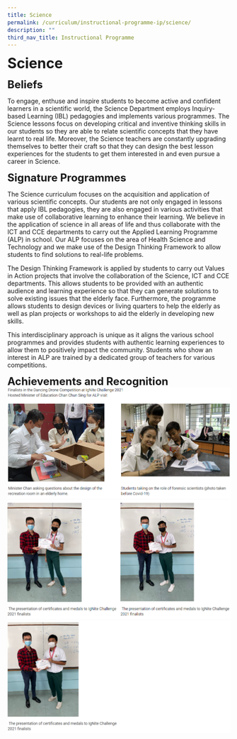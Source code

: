 ```yaml
---
title: Science
permalink: /curriculum/instructional-programme-ip/science/
description: ""
third_nav_title: Instructional Programme
---
```





**<font size=6>Science</font>**


**<font size=5>Beliefs</font>**

To engage, enthuse and inspire students to become active and confident learners in a scientific world, the Science Department employs Inquiry-based Learning (IBL) pedagogies and implements various programmes. The Science lessons focus on developing critical and inventive thinking skills in our students so they are able to relate scientific concepts that they have learnt to real life. Moreover, the Science teachers are constantly upgrading themselves to better their craft so that they can design the best lesson experiences for the students to get them interested in and even pursue a career in Science. 

  
**<font size=5>Signature Programmes</font>**

The Science curriculum focuses on the acquisition and application of various scientific concepts. Our students are not only engaged in lessons that apply IBL pedagogies, they are also engaged in various activities that make use of collaborative learning to enhance their learning. We believe in the application of science in all areas of life and thus collaborate with the ICT and CCE departments to carry out the Applied Learning Programme (ALP) in school. Our ALP focuses on the area of Health Science and Technology and we make use of the Design Thinking Framework to allow students to find solutions to real-life problems. 

The Design Thinking Framework is applied by students to carry out Values in Action projects that involve the collaboration of the Science, ICT and CCE departments. This allows students to be provided with an authentic audience and learning experience so that they can generate solutions to solve existing issues that the elderly face. Furthermore, the programme allows students to design devices or living quarters to help the elderly as well as plan projects or workshops to aid the elderly in developing new skills.  

This interdisciplinary approach is unique as it aligns the various school programmes and provides students with authentic learning experiences to allow them to positively impact the community. Students who show an interest in ALP are trained by a dedicated group of teachers for various competitions. 

  
**<font size=5>Achievements and Recognition</font>**
![](/images/Curriculum/Science%201.png)
![](/images/Curriculum/Science%202.png)
![](/images/Curriculum/Science%203.png)
